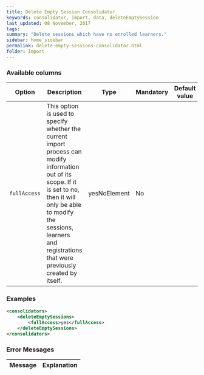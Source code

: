 ```yaml
---
title: Delete Empty Session Consolidator
keywords: consolidator, import, data, deleteEmptySession
last_updated: 08 November, 2017
tags:
summary: "Delete sessions which have no enrolled learners."
sidebar: home_sidebar
permalink: delete-empty-sessions-consolidator.html
folder: Import
---
```



### Available columns

Option | Description | Type | Mandatory | Default value
--- | --- | --- | --- | ---
`fullAccess` | This option is used to specify whether the current import process can modify information out of its scope. If it is set to no, then it will only be able to modify the sessions, learners and registrations that were previously created by itself. | yesNoElement |	No


### Examples

```xml 
<consolidators>
	<deleteEmptySessions>
		<fullAccess>yes</fullAccess>
	</deleteEmptySessions>
</consolidators>
```

### Error Messages

Message | Explanation
---- | ----
